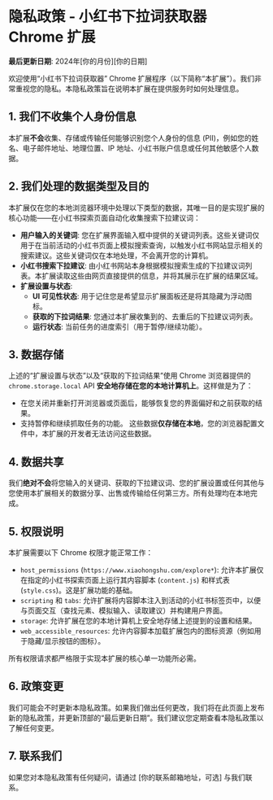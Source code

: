 # 隐私政策 - 小红书下拉词获取器 Chrome 扩展

**最后更新日期**: 2024年[你的月份][你的日期]

欢迎使用“小红书下拉词获取器” Chrome 扩展程序（以下简称“本扩展”）。我们非常重视您的隐私。本隐私政策旨在说明本扩展在提供服务时如何处理信息。

## 1. 我们不收集个人身份信息

本扩展**不会**收集、存储或传输任何能够识别您个人身份的信息 (PII)，例如您的姓名、电子邮件地址、地理位置、IP 地址、小红书账户信息或任何其他敏感个人数据。

## 2. 我们处理的数据类型及目的

本扩展仅在您的本地浏览器环境中处理以下类型的数据，其唯一目的是实现扩展的核心功能——在小红书探索页面自动化收集搜索下拉建议词：

* **用户输入的关键词**: 您在扩展界面输入框中提供的关键词列表。这些关键词仅用于在当前活动的小红书页面上模拟搜索查询，以触发小红书网站显示相关的搜索建议。这些关键词仅在本地处理，不会离开您的计算机。
* **小红书搜索下拉建议**: 由小红书网站本身根据模拟搜索生成的下拉建议词列表。本扩展读取这些由网页直接提供的信息，并将其展示在扩展的结果区域。
* **扩展设置与状态**:
  * **UI 可见性状态**: 用于记住您是希望显示扩展面板还是将其隐藏为浮动图标。
  * **获取的下拉词结果**: 您通过本扩展收集到的、去重后的下拉建议词列表。
  * **运行状态**: 当前任务的进度索引（用于暂停/继续功能）。

## 3. 数据存储

上述的“扩展设置与状态”以及“获取的下拉词结果”使用 Chrome 浏览器提供的 `chrome.storage.local` API **安全地存储在您的本地计算机上**。这样做是为了：

* 在您关闭并重新打开浏览器或页面后，能够恢复您的界面偏好和之前获取的结果。
* 支持暂停和继续抓取任务的功能。
  这些数据**仅存储在本地**，您的浏览器配置文件中，本扩展的开发者无法访问这些数据。

## 4. 数据共享

我们**绝对不会**将您输入的关键词、获取的下拉建议词、您的扩展设置或任何其他与您使用本扩展相关的数据分享、出售或传输给任何第三方。所有处理均在本地完成。

## 5. 权限说明

本扩展需要以下 Chrome 权限才能正常工作：

* `host_permissions` (`https://www.xiaohongshu.com/explore*`): 允许本扩展仅在指定的小红书探索页面上运行其内容脚本 (`content.js`) 和样式表 (`style.css`)。这是扩展功能的基础。
* `scripting` 和 `tabs`: 允许扩展将内容脚本注入到活动的小红书标签页中，以便与页面交互（查找元素、模拟输入、读取建议）并构建用户界面。
* `storage`: 允许扩展在您的本地计算机上安全地存储上述提到的设置和结果。
* `web_accessible_resources`: 允许内容脚本加载扩展包内的图标资源（例如用于隐藏/显示按钮的图标）。

所有权限请求都严格限于实现本扩展的核心单一功能所必需。

## 6. 政策变更

我们可能会不时更新本隐私政策。如果我们做出任何更改，我们将在此页面上发布新的隐私政策，并更新顶部的“最后更新日期”。我们建议您定期查看本隐私政策以了解任何变更。

## 7. 联系我们

如果您对本隐私政策有任何疑问，请通过 [你的联系邮箱地址，可选] 与我们联系。
